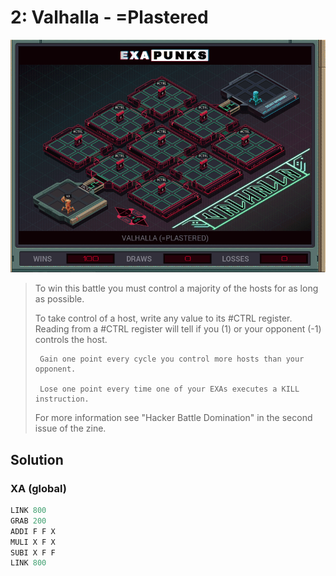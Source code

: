 # 2: Valhalla - =Plastered

<div align="center"><img src="EXAPUNKS - Valhalla (2022-12-05-19-33-03).gif" /></div>

> To win this battle you must control a majority of the hosts for as long as possible. 
> 
> To take control of a host, write any value to its #CTRL register. Reading from a #CTRL register will tell if you (1) or your opponent (-1) controls the host.
> 
>      Gain one point every cycle you control more hosts than your opponent.
> 
>      Lose one point every time one of your EXAs executes a KILL instruction.
> 
> For more information see "Hacker Battle Domination" in the second issue of the zine.

## Solution

### XA (global)
```asm
LINK 800
GRAB 200
ADDI F F X
MULI X F X
SUBI X F F
LINK 800

```

